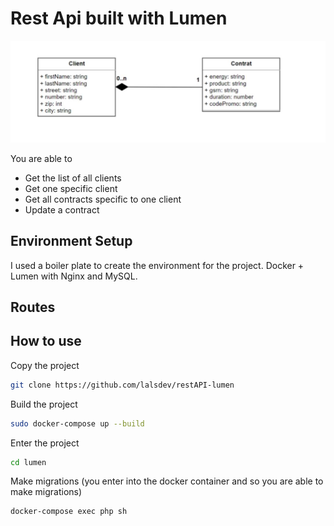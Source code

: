 # Rest Api built with Lumen

![tables](tables.jpeg)

You are able to

- Get the list of all clients
- Get one specific client
- Get all contracts specific to one client
- Update a contract

## Environment Setup

I used a boiler plate to create the environment for the project. Docker + Lumen with Nginx and MySQL.

## Routes

## How to use

Copy the project

```bash
git clone https://github.com/lalsdev/restAPI-lumen
```

Build the project

```bash
sudo docker-compose up --build
```

Enter the project

```bash
cd lumen
```

Make migrations (you enter into the docker container and so you are able to make migrations)

```bash
docker-compose exec php sh
```
